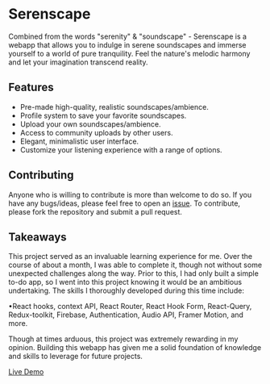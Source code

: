 # Serenscape

Combined from the words "serenity" & "soundscape" - Serenscape is a webapp that allows you to indulge in serene soundscapes and immerse yourself to a world of pure tranquility. Feel the nature's melodic harmony and let your imagination transcend reality.

## Features

- Pre-made high-quality, realistic soundscapes/ambience.
- Profile system to save your favorite soundscapes.
- Upload your own soundscapes/ambience.
- Access to community uploads by other users.
- Elegant, minimalistic user interface.
- Customize your listening experience with a range of options.

## Contributing

Anyone who is willing to contribute is more than welcome to do so. If you have any bugs/ideas, please feel free to open an [issue](https://github.com/Sls0n/serenscape/issues). To contribute, please fork the repository and submit a pull request.

## Takeaways

This project served as an invaluable learning experience for me. Over the course of about a month, I was able to complete it, though not without some unexpected challenges along the way. Prior to this, I had only built a simple to-do app, so I went into this project knowing it would be an ambitious undertaking. The skills I thoroughly developed during this time include:

•React hooks, context API, React Router, React Hook Form, React-Query, Redux-toolkit, Firebase, Authentication, Audio API, Framer Motion, and more.

Though at times arduous, this project was extremely rewarding in my opinion. Building this webapp has given me a solid foundation of knowledge and skills to leverage for future projects.


[Live Demo](https://serenscape.netlify.app/)
